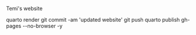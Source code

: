 Temi's website

quarto render
git commit -am 'updated website'
git push
quarto publish gh-pages --no-browser -y
